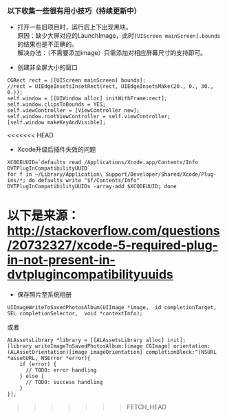 ### 以下收集一些很有用小技巧（持续更新中）

* 打开一些旧项目时，运行后上下出现黑块。  
  原因：缺少大屏对应的LaunchImage，此时`[UIScreen mainScreen].bounds`的结果也是不正确的。  
  解决办法：（不需要添加image）只需添加对相应屏幕尺寸的支持即可。  

* 创建非全屏大小的窗口
```
CGRect rect = [[UIScreen mainScreen] bounds];
//rect = UIEdgeInsetsInsetRect(rect, UIEdgeInsetsMake(20., 0., 30., 0.));
self.window = [[UIWindow alloc] initWithFrame:rect];
self.window.clipsToBounds = YES;
self.viewController = [ViewController new];
self.window.rootViewController = self.viewController;
[self.window makeKeyAndVisible];
```
<<<<<<< HEAD
* Xcode升级后插件失效的问题
```
XCODEUUID=`defaults read /Applications/Xcode.app/Contents/Info DVTPlugInCompatibilityUUID`
for f in ~/Library/Application\ Support/Developer/Shared/Xcode/Plug-ins/*; do defaults write "$f/Contents/Info" DVTPlugInCompatibilityUUIDs -array-add $XCODEUUID; done
```
以下是来源：
http://stackoverflow.com/questions/20732327/xcode-5-required-plug-in-not-present-in-dvtplugincompatibilityuuids
=======

* 保存照片至系统相册  
```
UIImageWriteToSavedPhotosAlbum(UIImage *image,  id completionTarget, SEL completionSelector,  void *contextInfo);
```
或者
```
ALAssetsLibrary *library = [[ALAssetsLibrary alloc] init];
[library writeImageToSavedPhotosAlbum:[image CGImage] orientation:(ALAssetOrientation)[image imageOrientation] completionBlock:^(NSURL *assetURL, NSError *error){
    if (error) {
      // TODO: error handling
    } else {
      // TODO: success handling
    }
}];
```
>>>>>>> FETCH_HEAD
